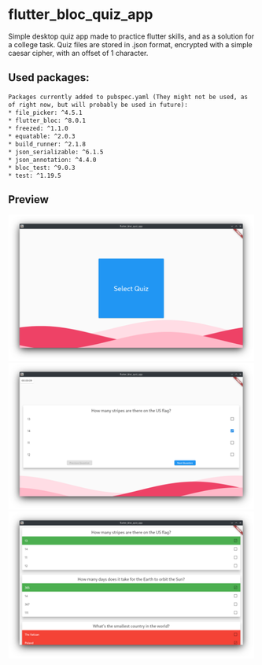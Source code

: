 # flutter_bloc_quiz_app

Simple desktop quiz app made to practice flutter skills, and as a solution for a college task.
Quiz files are stored in .json format, encrypted with a simple caesar cipher, with an offset of 1 character.

## Used packages: 
    Packages currently added to pubspec.yaml (They might not be used, as of right now, but will probably be used in future):
    * file_picker: ^4.5.1
    * flutter_bloc: ^8.0.1
    * freezed: ^1.1.0
    * equatable: ^2.0.3
    * build_runner: ^2.1.8
    * json_serializable: ^6.1.5
    * json_annotation: ^4.4.0
    * bloc_test: ^9.0.3
    * test: ^1.19.5

## Preview
<img src="screenshots/quiz_selection.png" width="500">
<img src="screenshots/quiz_details.png" width="500">
<img src="screenshots/quiz_score.png" width="500">
